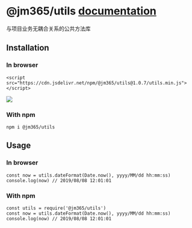 # @jm365/utils [documentation](https://github.com/jm365/utils/blob/master/docs/index.md)

与项目业务无耦合关系的公共方法库

## Installation
### In browser
    <script src="https://cdn.jsdelivr.net/npm/@jm365/utils@1.0.7/utils.min.js"></script>
[![](https://data.jsdelivr.com/v1/package/npm/@jm365/utils/badge)](https://www.jsdelivr.com/package/npm/@jm365/utils)

### With npm
    npm i @jm365/utils

## Usage
### In browser
    const now = utils.dateFormat(Date.now(), yyyy/MM/dd hh:mm:ss)
    console.log(now) // 2019/08/08 12:01:01
### With npm
    const utils = require('@jm365/utils')
    const now = utils.dateFormat(Date.now(), yyyy/MM/dd hh:mm:ss)
    console.log(now) // 2019/08/08 12:01:01

